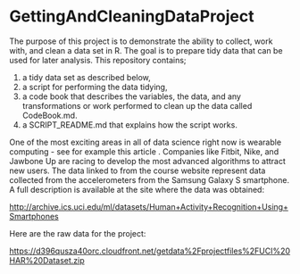 # GettingAndCleaningDataProject

The purpose of this project is to demonstrate the ability to collect, work with, and clean a data set in R. The goal is to prepare tidy data that can be used for later analysis. This repository contains;
1) a tidy data set as described below, 
2) a script for performing the data tidying, 
3) a code book that describes the variables, the data, and any transformations or work performed to clean up the data called CodeBook.md. 
4) a SCRIPT_README.md that explains how the script works.  

One of the most exciting areas in all of data science right now is wearable computing - see for example this article . Companies like Fitbit, Nike, and Jawbone Up are racing to develop the most advanced algorithms to attract new users. The data linked to from the course website represent data collected from the accelerometers from the Samsung Galaxy S smartphone. A full description is available at the site where the data was obtained: 

http://archive.ics.uci.edu/ml/datasets/Human+Activity+Recognition+Using+Smartphones 

Here are the raw data for the project: 

https://d396qusza40orc.cloudfront.net/getdata%2Fprojectfiles%2FUCI%20HAR%20Dataset.zip 




